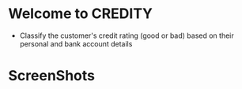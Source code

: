 # Welcome to CREDITY

- Classify the customer's credit rating (good or bad) based on their personal and bank
account details

# ScreenShots